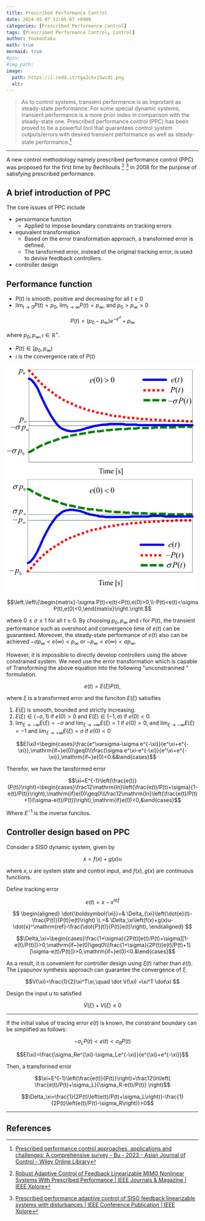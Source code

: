 ```yaml
---
title: Prescribed Performance Control
date: 2024-05-07 12:05:07 +0900
categories: [Prescribed Performance Control]
tags: [Prescribed Performance Control, Control]
author: Youkoutaku
math: true
mermaid: true
#pin:
#img_path:
image:
  path: https://i.redd.it/tga2ckx15wcd1.png
  alt: 
---
```


> As to control systems, transient performance is as important as steady-state performance. For some special dynamic systems, transient performance is a more prior index in comparison with the steady-state one. Prescribed performance control (PPC) has been proved to be a powerful tool that guarantees control system outputs/errors with desired transient performance as well as steady-state performance.[^1]

---

A new control methodology namely prescribed performance control (PPC) was proposed for the first time by Bechlioulis [^2] [^3] in 2008 for the purpose of satisfying prescribed performance.

## A brief introduction of PPC

The core issues of PPC include

- persormance function
  - Applied to impose boundary constraints on tracking errors
- equivalent transformation
  - Based on the error transformation approach, a transformed error is defined.
  - The tansformed error, instead of the original tracking error, is used to devise feedback controllers.
- controller design

## Performance function

- $P(t)$ is smooth, positive and decreasing for all $t\ge 0$
- $\lim_{t\to0} P(t)=p_0$, $\lim_{t\to\infty} P(t)=p_{\infty}$, and $p_0>p_{\infty}>0$

$$
P(t)=(p_0-p_{\infty})e^{-e^{\iota t}}+p_{\infty}
$$

where $p_0, p_{\infty}, \iota \in\mathbb R^{+}$.

- $P(t)\in[p_0, p_{\infty})$
- $\iota$ is the convergence rate of $P(t)$

![](/src/PPC/Graphical-representation-of-constraint-boundary-2.png)

$$\left.\left\{\begin{matrix}-\sigma P(t)<e(t)<P(t),e(0)>0,\\-P(t)<e(t)<\sigma P(t),e(0)<0,\end{matrix}\right.\right.$$

where $0\le\sigma\le 1$ for all $t\ge 0$. By choosing $p_0,p_{\infty}$ and $\iota$ for $P(t)$, the transient performance such as overshoot and convergence time of $e(t)$ can be guaranteed. Moreover, the steady-state performance of $e(t)$ also can be achieved $-\sigma p_{\infty}<e(\infty)<p_{\infty}$ or $- p_{\infty}<e(\infty)<\sigma p_{\infty}$.

However, it is impossible to directly develop controllers using the above constrained system. We need use the error transformation which is capable of Transforming the above equation into the following "unconstranined " formulation.

$$e(t)=E(\xi)P(t),$$

where $\xi$ is a transformed error and the funciton $E(\xi)$ satisifies

1. $E(\xi)$ is smooth, bounded and strictly increasing.
2. $E(\xi)\in(-\sigma, 1)$ if $e(0)>0$ and $E(\xi)\in(-1,\sigma)$ if $e(0)<0$.
3. $\lim_{\xi\to-\infty} E(\xi)=-\sigma$ and $\lim_{\xi\to+\infty} E(\xi)=1$ if $e(0)>0$, and $\lim_{\xi\to-\infty} E(\xi)=-1$ and $\lim_{\xi\to+\infty} E(\xi)=\sigma$ if $e(0)<0$

$$E(\xi)=\begin{cases}\frac{e^\varsigma-\sigma e^{-\xi}}{e^\xi+e^{-\xi}},\mathrm{if~}e(0)\geq0\\\frac{\sigma e^\xi-e^{-\xi}}{e^\xi+e^{-\xi}},\mathrm{if~}e(0)<0.&&\end{cases}$$

Therefor, we have the tansformed error

$$\xi=E^{-1}\left(\frac{e(t)}{P(t)}\right)=\begin{cases}\frac12\mathrm{ln}\left(\frac{e(t)/P(t)+\sigma}{1-e(t)/P(t)}\right),\mathrm{if}e(0)\geq0\\\frac12\mathrm{ln}\left(\frac{e(t)/P(t)+1}{\sigma-e(t)/P(t)}\right),\mathrm{if}e(0)<0,&\end{cases}$$

Where $E^{-1}$ is the inverse funcitos.

## Controller design based on PPC

Consider a SISO dynamic system, given by

$$\dot x = f(x)+g(x)u$$

where $x,u$ are system state and control input, and $f(x), g(x)$ are continuous functions.

Define tracking error

$$e(t)=x-x^{ref}$$

$$
\begin{aligned}
\dot{\boldsymbol{\xi}}=& \Delta_{\xi}\left(\dot{e}(t)-\frac{P(t)}{P(t)}e(t)\right) \\
=& \Delta_\xi\left(f(x)+g(x)u-\dot{x}^\mathrm{ref}-\frac{\dot{P}(t)}{P(t)}e(t)\right),
\end{aligned}
$$

$$\Delta_\xi=\begin{cases}\frac{1+\sigma}{2P(t)[e(t)/P(t)+\sigma][1-e(t)/P(t)]}>0,\mathrm{if~}e(0)\geq0\\\frac{1+\sigma}{2P(t)[e(t)/P(t)+1][\sigma-e(t)/P(t)]}>0,\mathrm{if~}e(0)<0.&\end{cases}$$

As a result, it is convenient for controller design using $\dot \xi(t)$ rather than $\dot e(t)$. The Lyapunov synthesis approach can guarantee the convergence of $\xi$.

$$V(\xi)=\frac{1}{2}\xi^T\xi,\quad \dot V(\xi) =\xi^T \dot\xi $$

Design the input $u$ to satisfied

$$\dot V(\xi) +  V(\xi) \le 0$$

---

If the initial value of tracing error $e(t)$ is known, the constraint boundary can be simplified as follows:

$$-\sigma_LP(t)<e(t)<\sigma_RP(t)$$

$$E(\xi)=\frac{\sigma_Re^{\xi}-\sigma_Le^{-\xi}}{e^{\xi}+e^{-\xi}}$$

Then, a transformed error

$$\xi=E^{-1}\left(\frac{e(t)}{P(t)}\right)=\frac12\ln\left( \frac{e(t)/P(t)+\sigma_L}{\sigma_R-e(t)/P(t)} \right)$$

$$\Delta_\xi=\frac{1}{2P(t)\left(e(t)/P(t)+\sigma_L\right)}-\frac{1}{2P(t)\left(e(t)/P(t)-\sigma_R\right)}>0$$

---
## References

[^1]: [Prescribed performance control approaches, applications and challenges: A comprehensive survey - Bu - 2023 - Asian Journal of Control - Wiley Online Library](https://onlinelibrary.wiley.com/doi/10.1002/asjc.2765)
[^2]: [Robust Adaptive Control of Feedback Linearizable MIMO Nonlinear Systems With Prescribed Performance \| IEEE Journals & Magazine \| IEEE Xplore](https://ieeexplore.ieee.org/document/4639441)
[^3]: [Prescribed performance adaptive control of SISO feedback linearizable systems with disturbances \| IEEE Conference Publication \| IEEE Xplore](https://ieeexplore.ieee.org/document/4601971)
